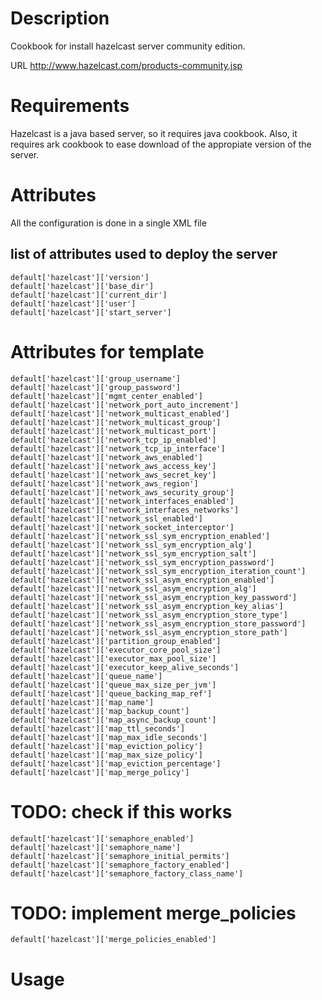 Description
===========
Cookbook for install hazelcast server community edition. 

URL http://www.hazelcast.com/products-community.jsp



Requirements
============

Hazelcast is a java based server, so it requires java cookbook.  Also,
it requires ark cookbook to ease download of the appropiate version of
the server.


Attributes
==========

All the configuration is done in a single XML file


## list of attributes used to deploy the server

	default['hazelcast']['version']
	default['hazelcast']['base_dir']
	default['hazelcast']['current_dir']
	default['hazelcast']['user']
	default['hazelcast']['start_server']

# Attributes for template

	default['hazelcast']['group_username']
	default['hazelcast']['group_password']
	default['hazelcast']['mgmt_center_enabled']
	default['hazelcast']['network_port_auto_increment']
	default['hazelcast']['network_multicast_enabled']
	default['hazelcast']['network_multicast_group']
	default['hazelcast']['network_multicast_port']
	default['hazelcast']['network_tcp_ip_enabled']
	default['hazelcast']['network_tcp_ip_interface']
	default['hazelcast']['network_aws_enabled']
	default['hazelcast']['network_aws_access_key']
	default['hazelcast']['network_aws_secret_key']
	default['hazelcast']['network_aws_region']
	default['hazelcast']['network_aws_security_group']
	default['hazelcast']['network_interfaces_enabled']
	default['hazelcast']['network_interfaces_networks']
	default['hazelcast']['network_ssl_enabled']
	default['hazelcast']['network_socket_interceptor']
	default['hazelcast']['network_ssl_sym_encryption_enabled']
	default['hazelcast']['network_ssl_sym_encryption_alg']
	default['hazelcast']['network_ssl_sym_encryption_salt']
	default['hazelcast']['network_ssl_sym_encryption_password']
	default['hazelcast']['network_ssl_sym_encryption_iteration_count']
	default['hazelcast']['network_ssl_asym_encryption_enabled']
	default['hazelcast']['network_ssl_asym_encryption_alg']
	default['hazelcast']['network_ssl_asym_encryption_key_password']
	default['hazelcast']['network_ssl_asym_encryption_key_alias']
	default['hazelcast']['network_ssl_asym_encryption_store_type']
	default['hazelcast']['network_ssl_asym_encryption_store_password']
	default['hazelcast']['network_ssl_asym_encryption_store_path']
	default['hazelcast']['partition_group_enabled']
	default['hazelcast']['executor_core_pool_size']
	default['hazelcast']['executor_max_pool_size']
	default['hazelcast']['executor_keep_alive_seconds']
	default['hazelcast']['queue_name']
	default['hazelcast']['queue_max_size_per_jvm']
	default['hazelcast']['queue_backing_map_ref']
	default['hazelcast']['map_name']
	default['hazelcast']['map_backup_count']
	default['hazelcast']['map_async_backup_count']
	default['hazelcast']['map_ttl_seconds']
	default['hazelcast']['map_max_idle_seconds']
	default['hazelcast']['map_eviction_policy']
	default['hazelcast']['map_max_size_policy']
	default['hazelcast']['map_eviction_percentage']
	default['hazelcast']['map_merge_policy']

# TODO: check if this works

	default['hazelcast']['semaphore_enabled']
	default['hazelcast']['semaphore_name']
	default['hazelcast']['semaphore_initial_permits']
	default['hazelcast']['semaphore_factory_enabled']
	default['hazelcast']['semaphore_factory_class_name']

# TODO: implement merge_policies

	default['hazelcast']['merge_policies_enabled']

Usage
=====

